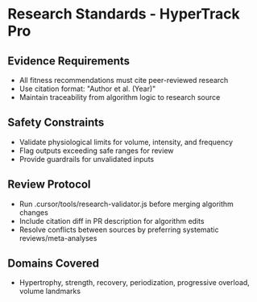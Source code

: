 # Research Standards - HyperTrack Pro

## Evidence Requirements
- All fitness recommendations must cite peer-reviewed research
- Use citation format: "Author et al. (Year)"
- Maintain traceability from algorithm logic to research source

## Safety Constraints
- Validate physiological limits for volume, intensity, and frequency
- Flag outputs exceeding safe ranges for review
- Provide guardrails for unvalidated inputs

## Review Protocol
- Run .cursor/tools/research-validator.js before merging algorithm changes
- Include citation diff in PR description for algorithm edits
- Resolve conflicts between sources by preferring systematic reviews/meta-analyses

## Domains Covered
- Hypertrophy, strength, recovery, periodization, progressive overload, volume landmarks
